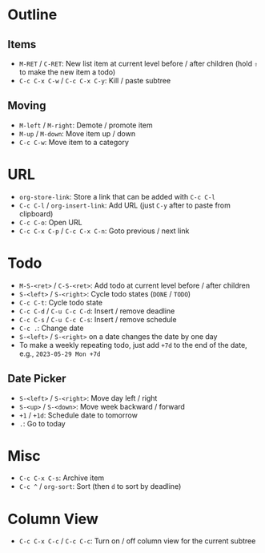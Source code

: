 # Outline

## Items

- `M-RET` / `C-RET`: New list item at current level before / after children (hold `⇧` to make the new item a todo)
- `C-c C-x C-w` / `C-c C-x C-y`: Kill / paste subtree

## Moving

- `M-left` / `M-right`: Demote / promote item
- `M-up` / `M-down`: Move item up / down
- `C-c C-w`: Move item to a category

# URL

- `org-store-link`: Store a link that can be added with `C-c C-l`
- `C-c C-l` / `org-insert-link`: Add URL (just `C-y` after to paste from clipboard)
- `C-c C-o`: Open URL
- `C-c C-x C-p` / `C-c C-x C-n`: Goto previous / next link

# Todo

- `M-S-<ret>` / `C-S-<ret>`: Add todo at current level before / after children
- `S-<left>` / `S-<right>`: Cycle todo states (`DONE` / `TODO`)
- `C-c C-t`: Cycle todo state
- `C-c C-d` / `C-u C-c C-d`: Insert / remove deadline
- `C-c C-s` / `C-u C-c C-s`: Insert / remove schedule
- `C-c .`: Change date
- `S-<left>` / `S-<right>` on a date changes the date by one day
- To make a weekly repeating todo, just add `+7d` to the end of the date, e.g., `2023-05-29 Mon +7d`

## Date Picker

- `S-<left>` / `S-<right>`: Move day left / right
- `S-<up>` / `S-<down>`: Move week backward / forward
- `+1` / `+1d`: Schedule date to tomorrow
- `.`: Go to today

# Misc

- `C-c C-x C-s`: Archive item
- `C-c ^` / `org-sort`: Sort (then `d` to sort by deadline)

# Column View

- `C-c C-x C-c` / `C-c C-c`: Turn on / off column view for the current subtree
